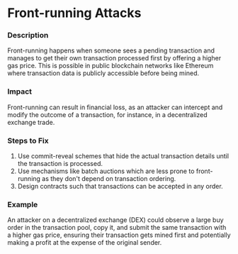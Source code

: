 # Front-running Attacks

### Description
Front-running happens when someone sees a pending transaction and manages to get their own transaction processed first by offering a higher gas price. This is possible in public blockchain networks like Ethereum where transaction data is publicly accessible before being mined.

### Impact
Front-running can result in financial loss, as an attacker can intercept and modify the outcome of a transaction, for instance, in a decentralized exchange trade.

### Steps to Fix
1. Use commit-reveal schemes that hide the actual transaction details until the transaction is processed.
2. Use mechanisms like batch auctions which are less prone to front-running as they don't depend on transaction ordering.
3. Design contracts such that transactions can be accepted in any order.

### Example
An attacker on a decentralized exchange (DEX) could observe a large buy order in the transaction pool, copy it, and submit the same transaction with a higher gas price, ensuring their transaction gets mined first and potentially making a profit at the expense of the original sender.
